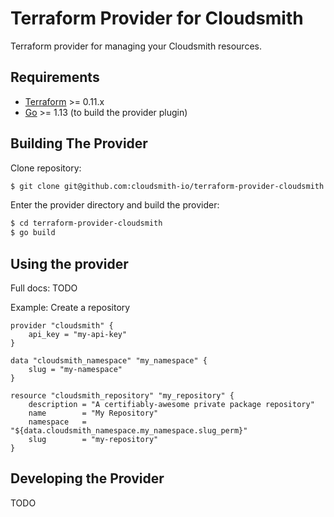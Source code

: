 Terraform Provider for Cloudsmith
=================================

Terraform provider for managing your Cloudsmith resources.

Requirements
------------

-	[Terraform](https://www.terraform.io/downloads.html) >= 0.11.x
-	[Go](https://golang.org/doc/install) >= 1.13 (to build the provider plugin)

Building The Provider
---------------------

Clone repository:

```sh
$ git clone git@github.com:cloudsmith-io/terraform-provider-cloudsmith
```

Enter the provider directory and build the provider:

```sh
$ cd terraform-provider-cloudsmith
$ go build
```

Using the provider
------------------

Full docs: TODO

Example: Create a repository

```
provider "cloudsmith" {
    api_key = "my-api-key"
}

data "cloudsmith_namespace" "my_namespace" {
    slug = "my-namespace"
}

resource "cloudsmith_repository" "my_repository" {
    description = "A certifiably-awesome private package repository"
    name        = "My Repository"
    namespace   = "${data.cloudsmith_namespace.my_namespace.slug_perm}"
    slug        = "my-repository"
}
```

Developing the Provider
-----------------------

TODO

